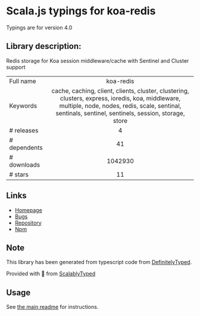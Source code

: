 
# Scala.js typings for koa-redis

Typings are for version 4.0

## Library description:
Redis storage for Koa session middleware/cache with Sentinel and Cluster support

|                    |                 |
| ------------------ | :-------------: |
| Full name          | koa-redis |
| Keywords           | cache, caching, client, clients, cluster, clustering, clusters, express, ioredis, koa, middleware, multiple, node, nodes, redis, scale, sentinal, sentinals, sentinel, sentinels, session, storage, store |
| # releases         | 4 |
| # dependents       | 41 |
| # downloads        | 1042930 |
| # stars            | 11 |

## Links
- [Homepage](https://github.com/koajs/koa-redis)
- [Bugs](https://github.com/koajs/koa-redis/issues)
- [Repository](https://github.com/koajs/koa-redis)
- [Npm](https://www.npmjs.com/package/koa-redis)
    


## Note
This library has been generated from typescript code from [DefinitelyTyped](https://definitelytyped.org).

Provided with :purple_heart: from [ScalablyTyped](https://github.com/oyvindberg/ScalablyTyped)

## Usage
See [the main readme](../../readme.md) for instructions.


